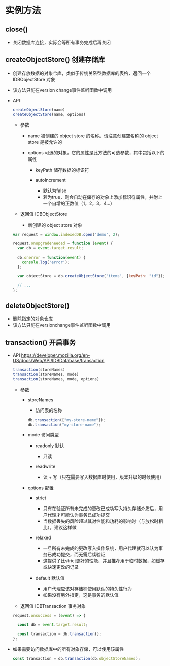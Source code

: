 # 实例方法

## close()

+ 关闭数据库连接，实际会等所有事务完成后再关闭

## createObjectStore() 创建存储库

+ 创建存放数据的对象仓库，类似于传统关系型数据库的表格，返回一个 IDBObjectStore 对象
+ 该方法只能在version change事件监听函数中调用

+ API

  ```js
  createObjectStore(name)
  createObjectStore(name, options)
  ```

  + 参数

    + name 被创建的 object store 的名称。请注意创建空名称的 object store 是被允许的
    + options 可选的对象，它的属性是此方法的可选参数，其中包括以下的属性

      + keyPath 储存数据的标识符

      + autoIncrement

        + 默认为false
        + 若为true，则会自动在储存的对象上添加标识符属性，并附上一个自增的正数值（1，2，3，4…）


  + 返回值 IDBObjectStore

    + 新创建的 object store 对象



  ```js
  var request = window.indexedDB.open('demo', 2);

  request.onupgradeneeded = function (event) {
    var db = event.target.result;

    db.onerror = function(event) {
      console.log('error');
    };

    var objectStore = db.createObjectStore('items', {keyPath: "id"});

    // ...
  };
  ```

## deleteObjectStore()

+ 删除指定的对象仓库
+ 该方法只能在versionchange事件监听函数中调用

## transaction() 开启事务

+ API https://developer.mozilla.org/en-US/docs/Web/API/IDBDatabase/transaction

  ```js
  transaction(storeNames)
  transaction(storeNames, mode)
  transaction(storeNames, mode, options)
  ```

  + 参数

    + storeNames

      + 访问表的名称

      ```js
      db.transaction(["my-store-name"]);
      db.transaction("my-store-name");
      ```

    + mode 访问类型

      + readonly 默认

        + 只读

      + readwrite

        + 读 + 写（只在需要写入数据库时使用，版本升级的时候使用）

    + options 配置

      + strict

        + 只有在验证所有未完成的更改已成功写入持久存储介质后，用户代理才可能认为事务已成功提交
        + 当数据丢失的风险超过其对性能和功耗的影响时（与放松时相比），建议这样做

      + relaxed

        + 一旦所有未完成的更改写入操作系统，用户代理就可以认为事务已成功提交，而无需后续验证
        + 这提供了比strict更好的性能，并且推荐用于临时数据，如缓存或快速更改的记录

      + default 默认值

        + 用户代理应该对存储桶使用默认的持久性行为
        + 如果没有另外指定，这是事务的默认值

  + 返回值 IDBTransaction 事务对象


  ```js
  request.onsuccess = (event) => {

    const db = event.target.result;

    const transaction = db.transaction();
  };
  ```

+ 如果需要访问数据库中的所有对象存储，可以使用该属性

  ```js
  const transaction = db.transaction(db.objectStoreNames);
  ```
